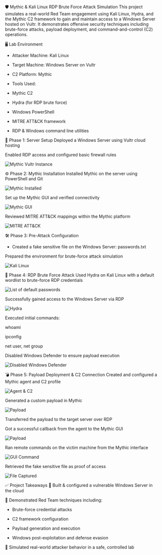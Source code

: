   🛡️ Mythic & Kali Linux RDP Brute Force Attack Simulation
This project simulates a real-world Red Team engagement using Kali Linux, Hydra, and the Mythic C2 framework to gain and maintain access to a Windows Server hosted on Vultr. It demonstrates offensive security techniques including brute-force attacks, payload deployment, and command-and-control (C2) operations.

🖥️ Lab Environment
  * Attacker Machine: Kali Linux

  * Target Machine: Windows Server on Vultr

  * C2 Platform: Mythic

  * Tools Used:

  * Mythic C2

  * Hydra (for RDP brute force)

  * Windows PowerShell

  * MITRE ATT&CK framework

  * RDP & Windows command line utilities

🔧 Phase 1: Server Setup
Deployed a Windows Server using Vultr cloud hosting

Enabled RDP access and configured basic firewall rules


![Mythic Vultr Instance](https://github.com/mbergin123/mbergin123/raw/main/images/image1.png)




⚙️ Phase 2: Mythic Installation
Installed Mythic on the server using PowerShell and Git

![Mythic Installed](https://github.com/mbergin123/mbergin123/raw/main/images/image5.png)

Set up the Mythic GUI and verified connectivity

![Mythic GUI](https://github.com/mbergin123/mbergin123/raw/main/images/image6.png)

Reviewed MITRE ATT&CK mappings within the Mythic platform

![MITRE ATT&CK](https://github.com/mbergin123/mbergin123/raw/main/images/image7.png)

🛠️ Phase 3: Pre-Attack Configuration
  * Created a fake sensitive file on the Windows Server: passwords.txt

Prepared the environment for brute-force attack simulation

![Kali Linux](https://github.com/mbergin123/mbergin123/raw/main/images/image9.png)

🚨 Phase 4: RDP Brute Force Attack
Used Hydra on Kali Linux with a default wordlist to brute-force RDP credentials

![List of default passwords](https://github.com/mbergin123/mbergin123/raw/main/images/image10.png)

Successfully gained access to the Windows Server via RDP

![Hydra](https://github.com/mbergin123/mbergin123/raw/main/images/image11.png)

Executed initial commands:

whoami

ipconfig

net user, net group

Disabled Windows Defender to ensure payload execution

![Disabled Windows Defender](https://github.com/mbergin123/mbergin123/raw/main/images/image14.png)


💣 Phase 5: Payload Deployment & C2 Connection
Created and configured a Mythic agent and C2 profile

![Agent & C2](https://github.com/mbergin123/mbergin123/raw/main/images/image16.png)

Generated a custom payload in Mythic

![Payload](https://github.com/mbergin123/mbergin123/raw/main/images/image17.png)

Transferred the payload to the target server over RDP

Got a successful callback from the agent to the Mythic GUI

![Payload](https://github.com/mbergin123/mbergin123/raw/main/images/image19.png)

Ran remote commands on the victim machine from the Mythic interface

![GUI Command](https://github.com/mbergin123/mbergin123/raw/main/images/command.png)

Retrieved the fake sensitive file as proof of access

![File Captured](https://github.com/mbergin123/mbergin123/raw/main/images/filecapture.png)


✅ Project Takeaways
🔧 Built & configured a vulnerable Windows Server in the cloud

🧠 Demonstrated Red Team techniques including:

  * Brute-force credential attacks

  * C2 framework configuration

  * Payload generation and execution

  * Windows post-exploitation and defense evasion

🎯 Simulated real-world attacker behavior in a safe, controlled lab
